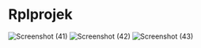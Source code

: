 # Rplprojek
![Screenshot (41)](https://github.com/heyytayo963/Rplprojek/assets/115687740/063c6c6f-a769-4265-8532-21db86bf70c6)
![Screenshot (42)](https://github.com/heyytayo963/Rplprojek/assets/115687740/16ca3bbf-18ad-41d7-9792-b77e40d8f529)
![Screenshot (43)](https://github.com/heyytayo963/Rplprojek/assets/115687740/0ba4af49-0306-42bd-b0f9-ef47aa3c9444)


